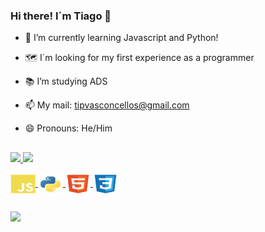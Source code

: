 ### Hi there! I´m Tiago 🤠


- 🐍 I’m currently learning Javascript and Python!
- 🗺️ I´m looking for my first experience as a programmer
- 📚 I’m studying ADS 
- 📫 My mail: tipvasconcellos@gmail.com
- 😄 Pronouns: He/Him

  ##

 <div>
  <a href="https://github.com/TiagoPVasconcellos">
  <img height="150em" src="https://github-readme-stats.vercel.app/api?username=TiagoPVasconcellos&show_icons=true&theme=dracula&include_all_commits=true&count_private=true"/>
  <img height="150em" src="https://github-readme-stats.vercel.app/api/top-langs/?username=TiagoPVasconcellos&layout=compact&langs_count=7&theme=dracula"/>
</div>

<div style="display: inline_block"><br>
  <img align="center" alt="Tiago-Js" height="30" width="40" src="https://raw.githubusercontent.com/devicons/devicon/master/icons/javascript/javascript-plain.svg">
   <img align="center" alt="Tiago-Python" height="30" width="40" src="https://raw.githubusercontent.com/devicons/devicon/master/icons/python/python-original.svg">
  <img align="center" alt="Tiago-HTML" height="30" width="40" src="https://raw.githubusercontent.com/devicons/devicon/master/icons/html5/html5-original.svg">
  <img align="center" alt="Tiago-CSS" height="30" width="40" src="https://raw.githubusercontent.com/devicons/devicon/master/icons/css3/css3-original.svg">
  </div>
  
  ##
  
  <div>  
    <a href = "mailto:tipvasconcellos@gmail.com"><img src="https://img.shields.io/badge/-Gmail-%23333?style=for-the-badge&logo=gmail&logoColor=white" target="_blank"></a>    
  </div>
